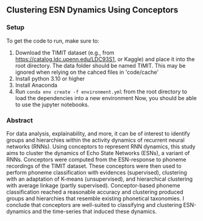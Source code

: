 ## Clustering ESN Dynamics Using Conceptors

### Setup

To get the code to run, make sure to:
1. Download the TIMIT dataset (e.g., from https://catalog.ldc.upenn.edu/LDC93S1, or Kaggle) and place it into the
root directory. The data folder should be named TIMIT. This may be ignored when relying on the cahced files in 'code/cache'
2. Install python 3.10 or higher
3. Install Anaconda
4. Run `conda env create -f environment.yml` from the root directory to load the dependencies into a new environment
Now, you should be able to use the jupyter notebooks.

### Abstract

For data analysis, explainability, and more, it can be of interest to identify groups and hierarchies
within the activity dynamics of recurrent neural networks (RNNs). Using conceptors to
represent RNN dynamics, this study aims to cluster the dynamics of Echo State
Networks (ESNs), a variant of RNNs. Conceptors were computed from the ESN-response to phoneme recordings of
the TIMIT dataset. These conceptors were then used to perform phoneme classification with evidences (supervised),
clustering with an adaptation of K-means (unsupervised), and hierarchical clustering with average linkage (partly
supervised). Conceptor-based phoneme classification reached a reasonable accuracy and clustering produced groups
and hierarchies that resemble existing phonetical taxonomies. I conclude that conceptors
are well-suited to classifying and clustering ESN-dynamics and the time-series that induced these dynamics.